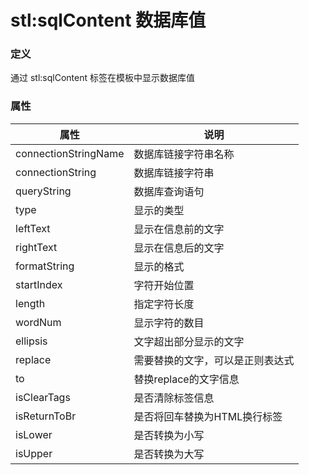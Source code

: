 ﻿# stl:sqlContent 数据库值


### 定义

通过 stl:sqlContent 标签在模板中显示数据库值

### 属性

属性  | 说明
------  | ------
connectionStringName | 数据库链接字符串名称
connectionString | 数据库链接字符串
queryString | 数据库查询语句
type | 显示的类型
leftText | 显示在信息前的文字
rightText | 显示在信息后的文字
formatString | 显示的格式
startIndex | 字符开始位置
length | 指定字符长度
wordNum | 显示字符的数目
ellipsis | 文字超出部分显示的文字
replace | 需要替换的文字，可以是正则表达式
to | 替换replace的文字信息
isClearTags | 是否清除标签信息
isReturnToBr | 是否将回车替换为HTML换行标签
isLower | 是否转换为小写
isUpper | 是否转换为大写